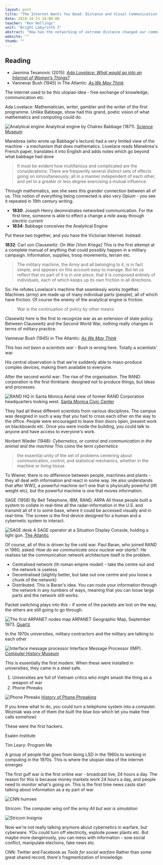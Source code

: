```yaml
---
layout: post
title: "The Internet Wants You Dead: Distance and Visual Communication "
date: 2018-10-23 16:00:00
teacher: "Ken Hollings"
unit: "Bright Labyrinth 3"
abstract: "How has the networking of extreme distance changed our communication practice? What has been the impact of disruptive innovation on human interaction? What is the relationship between communication and control? Or between command and control?"
website: ""
thumb: ""
---
```


## Reading

- Jasmina Tesanovic (2015): _[Ada Lovelace: What would go into an Internet of Women’s Things?](https://boingboing.net/2015/12/16/ada-lovelace-what-would-go-in.html)_
- Vannevar Bush (1945) in The Atlantic: _[As We May Think](http://web.mit.edu/STS.035/www/PDFs/think.pdf)_

The internet used to be this utopian idea - free exchange of knowledge, communication etc.

Ada Lovelace: Mathematician, writer, gambler and the writer of the first programme. Unlike Babbage, show had this grand, poetic vision of what mathematics and computing could do.

![Analytical engine](/assets/notes/analytical-machine.jpg)
Analytical engine by Chalres Babbage (1871). [Science Museum](http://collection.sciencemuseum.org.uk/objects/co62245/babbages-analytical-engine-1834-1871-trial-model-analytical-engines)

Manebrea (who wrote up Babbage's lecture) had a very limited view of the machine - a mechanism that does mathematics.
Lovelace reads Manebrea's French paper, translates it into English and adds notes which go beyond what babbage had done

> It must be evident how multifarious and complicated are the considerations: There are frequently several distinct sets of effects going on simoultaneously; all in a manner independent of each other, and yet to a greater or less degree exercising a mutual influence.

Through mathematics, see she sees this grander connection between all of us. This notion of everything being connected is also very _Opium_ - you see it repeated in 19th century writing.

- **1830**: Joseph Henry deomnstrates networked communication. For the first time, someone is able to effect a change a mile away through electric current
- **1834**: Babbage conceives the Analytical Engine

Put these two together, and you have the Victorian Internet. Instead:

**1832**: Carl von Clausewitz: _On War [Vom Kriege]_
This is the first attempt at a complete manual of anything that could possibly happen in a military campaign. Information, supplies, troop movements, terrain etc.

> The military machine, the Army and all belonging to it, is in fact simple, and appears on this account easy to manage. But let us reflect that no part of it is in one piece, that it is composed entirely of individuals, each of which keeps up its own friction in all directions.

So: He refutes Lovelace's machine that seamlessly works together. Machines (army) are made up of many individual parts (people), all of which have friction. Of course the enemy of the analytical engine is friction.

> War is the continuation of policy by other means

Clasewitz here is the first to recognize war as an extension of state policy. Between Clausewitz and the Second World War, nothing really changes in terms of military practice.

Vannevar Bush (1945) in The Atlantic: _[As We May Think](http://web.mit.edu/STS.035/www/PDFs/think.pdf)_

_This has not been a scientists war_ - Bush is wrong here. Totally a scientists' war.

His central observation is that we're suddenly able to mass-produce complex devices, making them available to everyone.

After the second world war: The rise of the organisation.
The RAND corporation is the first thinktank: designed not to produce things, but ideas and processes.

![RAND HQ in Santa Monica](/assets/notes/rand.jpg)
Aerial view of former RAND Corporation headquarters looking west. [Santa Monica Civic Center](https://www.flickr.com/photos/smciviccenterpark/3901378381)

They had all these different scientists from various disciplines. The campus was designed in such a way that you had to cross each other on the way to the office. People were encouraged to leave their doors open, present work on blackboards etc. Once you were inside the building, you could talk to anyone and have access to everyone's work.

Norbert Wieder (1948): _Cybernetics, or control and communication in the animal and the machine_
This coins the term _cybernetics_

> the essential unity of the set of problems centering about communication, control, and statistical mechanics, whether in the machine or living tissue.

To Wiener, there is no difference between people, machines and plants - they all deal with information and react in some way. He also understands that after WW2, a powerful machine isn't one that is physically powerful (lift weight etc), but the powerful machine is one that moves information.

SAGE (1958)
By Bell Telephone, IBM, RAND, ARPA
All these people built a system to collate in real-time all the radar-information in the U.S. and transmit all of it to some base, where it could be accessed visually and in real-time. The screen is the first device designed for a human and a cybernetic system to interact.

![SAGE desk](/assets/notes/sage_console.jpg)
A SAGE operator at a Situation Display Console, holding a light gun. [The Atlantic](https://www.theatlantic.com/technology/archive/2013/01/the-never-before-told-story-of-the-worlds-first-computer-art-its-a-sexy-dame/267439/)

Of course, all of this is driven by the cold war. Paul Baran, who joined RAND in 1960, asked: _How do we communicate once nuclear war starts?_. He realises tat the communication network architecture itself is the problem.

- Centralised network (th roman empire model) - take the centre out and the network is useless
- Decentralised (slightly better, but take out one centre and you loose a chunk of the network)
- Distributed. This is Baran's idea. You can route your information through the network in any numbers of ways, meaning that you can loose large parts and the network still works.

Packet switching plays into this - if some of the packets are lost on the way, the others are still going to go through.

![The first ARPANET nodes map](/assets/notes/arpanet.jpg)
ARPANET Geographic Map, September 1973. [Quartz](https://qz.com/860873/a-1973-map-of-the-internet-charted-by-darpa/)

In the 1970s universities, military contractors and the military are talking to each other

![Interface message processor](/assets/notes/imp.jpg)
Interface Message Processor (IMP). [Computer History Museum](http://www.computerhistory.org/revolution/networking/19/407/2086)

This is essentially the first modem. When these were installed in universities, they came in a steel safe.

1. Universities are full of Vietnam critics who might smash the thing as a weapon of war
2. Phone Phreaks

![Phone Phreaks](/assets/notes/phone-phreaks.jpg)
[History of Phone Phreaking](https://blog.historyofphonephreaking.org/2015/09/index.html)

If you knew what to do, you could turn a telephone system into a computer. Wozniak was one of them (he built the blue box which let you make free calls somehow)

These were the first hackers.

Esalen Institute

Tim Leary: Program Me

A group of people that goes from doing LSD in the 1960s to working in computing in the 1970s. This is where the utopian idea of the internet emerges

The first gulf war is the first online war - broadcast live, 24 hours a day. The reason for this is because money markets work 24 hours a day, and people need to monitor what's going on. This is the first time news casts start talking about information as a ey part of war

![CNN humvee](/assets/notes/cnn-humvee.jpg)

Stricom: The computer wing onf the army
_All but war is simulation_

![Stricom Insignia](/assets/notes/stricom.png)

Now we're not really talking anymore about cybernetics in warfare, but cyberware. YOu could turn off electricity, explode power plants etc. But maybe more dangerously, you can mess with information - sow social conflict, manipulate elections, fake news etc.

CNN: Twitter and Facebook as _Tools for social warfare_
Rather than some great shared record, there's fragmentization of knowledge.
